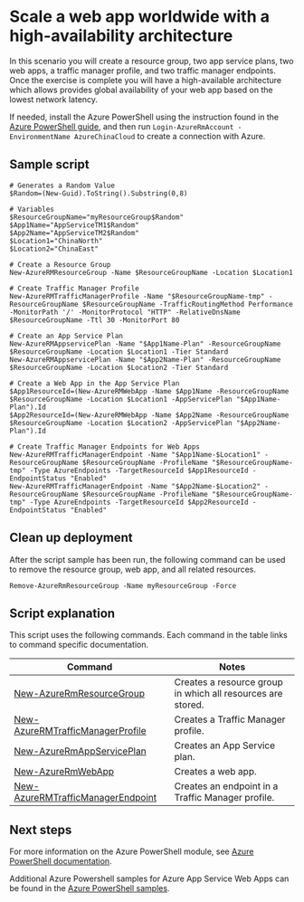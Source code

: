 <properties
    pageTitle="Azure PowerShell Script Sample - Scale a web app worldwide with a high-availability architecture | Azure"
    description="Azure PowerShell Script Sample - Scale a web app worldwide with a high-availability architecture"
    services="app-service\web"
    documentationcenter=""
    author="syntaxc4"
    manager="erikre"
    editor=""
    tags="azure-service-management" />
<tags
    ms.assetid="470f0129-1efe-462c-a029-5c66e04158a8"
    ms.service="app-service"
    ms.devlang="multiple"
    ms.topic="article"
    ms.tgt_pltfrm="na"
    ms.workload="web"
    ms.date="03/20/2017"
    wacn.date=""
    ms.author="cfowler" />

# Scale a web app worldwide with a high-availability architecture

In this scenario you will create a resource group, two app service plans, two web apps, a traffic manager profile, and two traffic manager endpoints. Once the exercise is complete you will have a high-available architecture which allows provides global availability of your web app based on the lowest network latency.

If needed, install the Azure PowerShell using the instruction found in the [Azure PowerShell guide](https://docs.microsoft.com/powershell/azureps-cmdlets-docs/), and then run `Login-AzureRmAccount -EnvironmentName AzureChinaCloud` to create a connection with Azure.

## Sample script

    # Generates a Random Value
    $Random=(New-Guid).ToString().Substring(0,8)

    # Variables
    $ResourceGroupName="myResourceGroup$Random"
    $App1Name="AppServiceTM1$Random"
    $App2Name="AppServiceTM2$Random"
    $Location1="ChinaNorth"
    $Location2="ChinaEast"

    # Create a Resource Group
    New-AzureRMResourceGroup -Name $ResourceGroupName -Location $Location1

    # Create Traffic Manager Profile
    New-AzureRMTrafficManagerProfile -Name "$ResourceGroupName-tmp" -ResourceGroupName $ResourceGroupName -TrafficRoutingMethod Performance -MonitorPath '/' -MonitorProtocol "HTTP" -RelativeDnsName $ResourceGroupName -Ttl 30 -MonitorPort 80

    # Create an App Service Plan
    New-AzureRMAppservicePlan -Name "$App1Name-Plan" -ResourceGroupName $ResourceGroupName -Location $Location1 -Tier Standard
    New-AzureRMAppservicePlan -Name "$App2Name-Plan" -ResourceGroupName $ResourceGroupName -Location $Location2 -Tier Standard

    # Create a Web App in the App Service Plan
    $App1ResourceId=(New-AzureRMWebApp -Name $App1Name -ResourceGroupName $ResourceGroupName -Location $Location1 -AppServicePlan "$App1Name-Plan").Id
    $App2ResourceId=(New-AzureRMWebApp -Name $App2Name -ResourceGroupName $ResourceGroupName -Location $Location2 -AppServicePlan "$App2Name-Plan").Id

    # Create Traffic Manager Endpoints for Web Apps
    New-AzureRMTrafficManagerEndpoint -Name "$App1Name-$Location1" -ResourceGroupName $ResourceGroupName -ProfileName "$ResourceGroupName-tmp" -Type AzureEndpoints -TargetResourceId $App1ResourceId -EndpointStatus "Enabled"
    New-AzureRMTrafficManagerEndpoint -Name "$App2Name-$Location2" -ResourceGroupName $ResourceGroupName -ProfileName "$ResourceGroupName-tmp" -Type AzureEndpoints -TargetResourceId $App2ResourceId -EndpointStatus "Enabled"

## Clean up deployment 

After the script sample has been run, the following command can be used to remove the resource group, web app, and all related resources.

    Remove-AzureRmResourceGroup -Name myResourceGroup -Force

## Script explanation

This script uses the following commands. Each command in the table links to command specific documentation.

| Command | Notes |
|---|---|
| [New-AzureRmResourceGroup](https://docs.microsoft.com/powershell/resourcemanager/AzureRM.Resources/v3.5.0/new-azurermresourcegroup) | Creates a resource group in which all resources are stored. |
| [New-AzureRMTrafficManagerProfile](https://docs.microsoft.com/powershell/resourcemanager/azurerm.trafficmanager/v2.5.0/new-azurermtrafficmanagerprofile) | Creates a Traffic Manager profile. |
| [New-AzureRmAppServicePlan](https://docs.microsoft.com/powershell/resourcemanager/azurerm.websites/v2.5.0/new-azurermappserviceplan) | Creates an App Service plan. |
| [New-AzureRmWebApp](https://docs.microsoft.com/powershell/resourcemanager/azurerm.websites/v2.5.0/new-azurermwebapp) | Creates a web app. |
| [New-AzureRMTrafficManagerEndpoint](https://docs.microsoft.com/powershell/resourcemanager/azurerm.trafficmanager/v2.5.0/new-azurermtrafficmanagerendpoint) | Creates an endpoint in a Traffic Manager profile. |

## Next steps

For more information on the Azure PowerShell module, see [Azure PowerShell documentation](https://docs.microsoft.com/powershell/azureps-cmdlets-docs/).

Additional Azure Powershell samples for Azure App Service Web Apps can be found in the [Azure PowerShell samples](/documentation/articles/app-service-powershell-samples/).